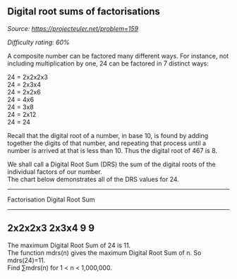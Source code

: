 Digital root sums of factorisations
-----------------------------------

*Source: https://projecteuler.net/problem=159*


*Difficulty rating: 60%*

A composite number can be factored many different ways. For instance,
not including multiplication by one, 24 can be factored in 7 distinct
ways:

24 = 2x2x2x3\
 24 = 2x3x4\
 24 = 2x2x6\
 24 = 4x6\
 24 = 3x8\
 24 = 2x12\
 24 = 24

Recall that the digital root of a number, in base 10, is found by adding
together the digits of that number, and repeating that process until a
number is arrived at that is less than 10. Thus the digital root of 467
is 8.

We shall call a Digital Root Sum (DRS) the sum of the digital roots of
the individual factors of our number.\
 The chart below demonstrates all of the DRS values for 24.

  -------------------------------------------------------------------------
  Factorisation
  Digital Root Sum
  ------------------------------------ ------------------------------------
  2x2x2x3                              2x3x4
  9                                    9
  -------------------------------------------------------------------------

The maximum Digital Root Sum of 24 is 11.\
 The function mdrs(n) gives the maximum Digital Root Sum of n. So
mdrs(24)=11.\
 Find ∑mdrs(n) for 1 \< n \< 1,000,000.
